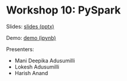 # Workshop 10: PySpark

Slides: [slides (pptx)](pyspark.pptx)

Demo: [demo (ipynb)](demo.ipynb)

Presenters:
 - Mani Deepika Adusumilli
 - Lokesh Adusumilli
 - Harish Anand
